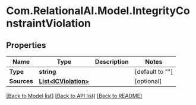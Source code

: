 
# Com.RelationalAI.Model.IntegrityConstraintViolation

## Properties

Name | Type | Description | Notes
------------ | ------------- | ------------- | -------------
**Type** | **string** |  | [default to ""]
**Sources** | [**List&lt;ICViolation&gt;**](ICViolation.md) |  | [optional] 

[[Back to Model list]](../README.md#documentation-for-models)
[[Back to API list]](../README.md#documentation-for-api-endpoints)
[[Back to README]](../README.md)

